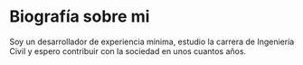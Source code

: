 # Biografía sobre mi 
Soy un desarrollador de experiencia minima, estudio la carrera de Ingeniería Civil y espero contribuir con la sociedad en unos cuantos años.